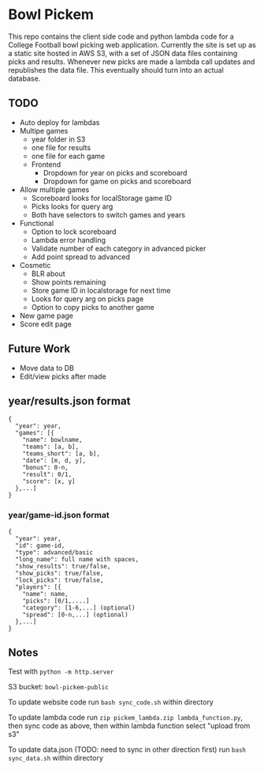 # Bowl Pickem
This repo contains the client side code and python lambda code for a College Football bowl picking web application. Currently the site is set up as a static site hosted in AWS S3, with a set of JSON data files containing picks and results. Whenever new picks are made a lambda call updates and republishes the data file. This eventually should turn into an actual database. 

## TODO
- Auto deploy for lambdas
- Multipe games
	- year folder in S3
	- one file for results
	- one file for each game
	- Frontend
		- Dropdown for year on picks and scoreboard
		- Dropdown for game on picks and scoreboard
- Allow multiple games
	- Scoreboard looks for localStorage game ID
	- Picks looks for query arg
	- Both have selectors to switch games and years
- Functional
	- Option to lock scoreboard
	- Lambda error handling
	- Validate number of each category in advanced picker
	- Add point spread to advanced
- Cosmetic
	- BLR about 
	- Show points remaining
	- Store game ID in localstorage for next time
	- Looks for query arg on picks page
	- Option to copy picks to another game
- New game page
- Score edit page

## Future Work
- Move data to DB
- Edit/view picks after made

## year/results.json format
```
{
  "year": year,
  "games": [{
    "name": bowlname,
    "teams": [a, b],
    "teams_short": [a, b],
    "date": [m, d, y],
    "bonus": 0-n,
    "result": 0/1,
    "score": [x, y]
  },...]
}
```
### year/game-id.json format
```
{
  "year": year,
  "id": game-id,
  "type": advanced/basic
  "long_name": full name with spaces,
  "show_results": true/false,
  "show_picks": true/false,
  "lock_picks": true/false,
  "players": [{
    "name": name,
    "picks": [0/1,....]
    "category": [1-6,...] (optional)
    "spread": [0-n,...] (optional)
  },...]
}

```


## Notes
Test with `python -m http.server`

S3 bucket: `bowl-pickem-public`

To update website code run `bash sync_code.sh` within directory

To update lambda code run `zip pickem_lambda.zip lambda_function.py`, then sync code as above, then within lambda function select "upload from s3" 

To update data.json (TODO: need to sync in other direction first) run `bash sync_data.sh` within directory

